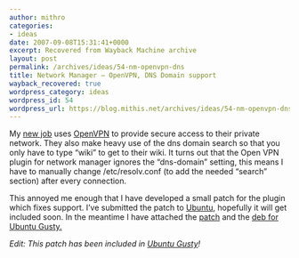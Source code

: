```yaml
---
author: mithro
categories:
- ideas
date: 2007-09-08T15:31:41+0000
excerpt: Recovered from Wayback Machine archive
layout: post
permalink: /archives/ideas/54-nm-openvpn-dns
title: Network Manager – OpenVPN, DNS Domain support
wayback_recovered: true
wordpress_category: ideas
wordpress_id: 54
wordpress_url: https://blog.mithis.net/archives/ideas/54-nm-openvpn-dns
---
```


<div >
<p>My <a href="http://www.astc-design.com/">new job</a> uses <a href="http://www.openvpn.org/">OpenVPN</a> to provide secure access to their private network. They also make heavy use of the dns domain search so that you only have to type “wiki” to get to their wiki. It turns out that the Open VPN plugin for network manager ignores the “dns-domain” setting, this means I have to manually change /etc/resolv.conf (to add the needed “search” section) after every connection.</p>
<p>This annoyed me enough that I have developed a small patch for the plugin which fixes support. I’ve submitted the patch to <a href="http://www.ubuntu.com/">Ubuntu,</a> hopefully it will get included soon. In the meantime I have attached the <a href="{{ "/assets/images/wp-content/uploads/2007/09/nm-openvpn-dnsdomain.patch" | relative_url }}" title="Patch for OpenVPN plugin to support â€œdns-domainâ€ setting.">patch</a> and the <a href="{{ "/assets/images/wp-content/uploads/2007/09/network-manager-openvpn_032svn2342-1ubuntu2_i386.deb" | relative_url }}" title="Patched OpenVPN plugin for Ubuntu.">deb for Ubuntu Gusty.</a></p>
<p><i>Edit: This patch has been included in <a href="https://bugs.launchpad.net/ubuntu/+source/network-manager-openvpn/+bug/138181">Ubuntu Gusty</a>!</i></p>
</div>